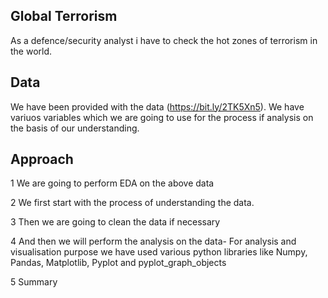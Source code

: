 ## Global Terrorism

As a defence/security analyst i have to check the hot zones of terrorism in the world.

## Data

We have been provided with the data (https://bit.ly/2TK5Xn5). We have variuos variables which we are going to use for the process if analysis on the basis of our understanding.

## Approach

1  We are going to perform EDA on the above data

2  We first start with the process of understanding the data.

3  Then we are going to clean the data if necessary

4  And then we will perform the analysis on the data- For analysis and visualisation purpose we have used various python libraries like Numpy, Pandas, Matplotlib, Pyplot and pyplot_graph_objects

5  Summary
